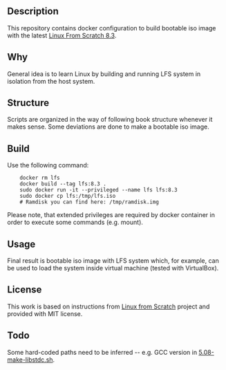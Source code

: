 ## Description

This repository contains docker configuration to build bootable iso image with the latest [Linux From Scratch 8.3](http://www.linuxfromscratch.org/lfs/downloads/8.3/LFS-BOOK-8.3.pdf).

## Why

General idea is to learn Linux by building and running LFS system in isolation from the host system.

## Structure

Scripts are organized in the way of following book structure whenever it makes sense. Some deviations are done to make a bootable iso image.

## Build

Use the following command:
```
    docker rm lfs
    docker build --tag lfs:8.3 .
    sudo docker run -it --privileged --name lfs lfs:8.3
    sudo docker cp lfs:/tmp/lfs.iso
    # Ramdisk you can find here: /tmp/ramdisk.img
```

Please note, that extended privileges are required by docker container in order to execute some commands (e.g. mount).

## Usage

Final result is bootable iso image with LFS system which, for example, can be used to load the system inside virtual machine (tested with VirtualBox).

## License

This work is based on instructions from [Linux from Scratch](http://www.linuxfromscratch.org/lfs) project and provided with MIT license.

## Todo

Some hard-coded paths need to be inferred -- e.g. GCC version in [5.08-make-libstdc.sh](scripts/prepare/5.08-make-libstdc.sh).
